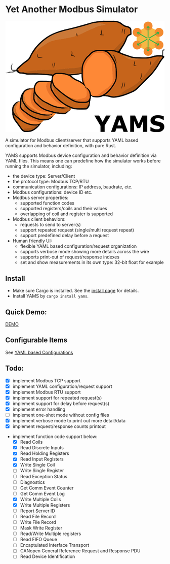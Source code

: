 # Yet Another Modbus Simulator

![YAMS](yams.png)

A simulator for Modbus client/server that supports YAML based configuration and behavior definition, with pure Rust.

YAMS supports Modbus device configuration and behavior definition via YAML files. This means one can predefine how the
simulator works before running the simulator, including:

- the device type: Server/Client
- the protocol type: Modbus TCP/RTU
- communication configurations: IP address, baudrate, etc.
- Modbus configurations: device ID etc.
- Modbus server properties:
    - supported function codes
    - supported registers/coils and their values
    - overlapping of coil and register is supported
- Modbus client behaviors:
    - requests to send to server(s)
    - support repeated request (single/multi request repeat)
    - support predefined delay before a request
- Human friendly UI:
    - flexible YAML based configuration/request organization
    - supports verbose mode showing more details across the wire
    - supports print-out of request/response indexes
    - set and show measurements in its own type: 32-bit float for example

## Install

- Make sure Cargo is installed. See the [install page](rust-lang.org/tools/install) for details.
- Install YAMS by `cargo install yams`.

## Quick Demo:

[DEMO](https://asciinema.org/a/453058)

## Configurable Items
See [YAML based Configurations](yaml.based.configurations.md)

## Todo:

- [x] implement Modbus TCP support
- [x] implement YAML configuration/request support
- [x] implement Modbus RTU support
- [x] implement support for repeated request(s)
- [x] implement support for delay before request(s)
- [x] implement error handling
- [ ] implement one-shot mode without config files
- [x] implement verbose mode to print out more detail/data
- [x] implement request/response counts printout
- implement function code support below:
  - [x] Read Coils
  - [x] Read Discrete Inputs
  - [x] Read Holding Registers
  - [x] Read Input Registers
  - [x] Write Single Coil
  - [ ] Write Single Register
  - [ ] Read Exception Status
  - [ ] Diagnostics
  - [ ] Get Comm Event Counter
  - [ ] Get Comm Event Log
  - [x] Write Multiple Coils
  - [x] Write Multiple Registers
  - [ ] Report Server ID
  - [ ] Read File Record
  - [ ] Write File Record
  - [ ] Mask Write Register
  - [ ] Read/Write Multiple registers
  - [ ] Read FIFO Queue
  - [ ] Encaptulated Interface Transport
  - [ ] CANopen General Reference Request and Response PDU
  - [ ] Read Device Identification
